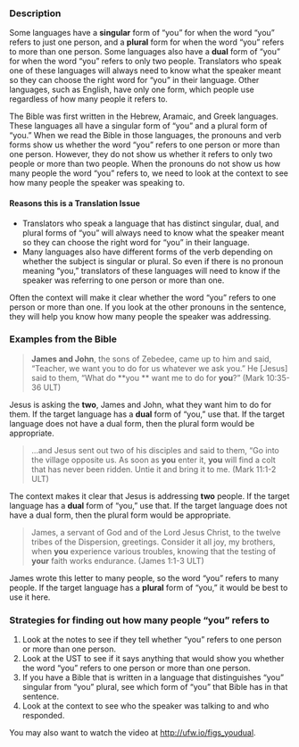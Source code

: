 

### Description

Some languages have a **singular** form of “you” for when the word “you” refers to just one person, and a **plural** form for when the word “you” refers to more than one person. Some languages also have a **dual** form of “you” for when the word “you” refers to only two people. Translators who speak one of these languages will always need to know what the speaker meant so they can choose the right word for “you” in their language. Other languages, such as English, have only one form, which people use regardless of how many people it refers to.

The Bible was first written in the Hebrew, Aramaic, and Greek languages. These languages all have a singular form of “you” and a plural form of “you.” When we read the Bible in those languages, the pronouns and verb forms show us whether the word “you” refers to one person or more than one person. However, they do not show us whether it refers to only two people or more than two people. When the pronouns do not show us how many people the word “you” refers to, we need to look at the context to see how many people the speaker was speaking to.

#### Reasons this is a Translation Issue

* Translators who speak a language that has distinct singular, dual, and plural forms of “you” will always need to know what the speaker meant so they can choose the right word for “you” in their language.
* Many languages also have different forms of the verb depending on whether the subject is singular or plural. So even if there is no pronoun meaning “you,” translators of these languages will need to know if the speaker was referring to one person or more than one.

Often the context will make it clear whether the word “you” refers to one person or more than one. If you look at the other pronouns in the sentence, they will help you know how many people the speaker was addressing.

### Examples from the Bible

> **James and John**, the sons of Zebedee, came up to him and said, “Teacher, we want you to do for us whatever we ask you.” He [Jesus] said to them, “What do **you ** want me to do for **you**?” (Mark 10:35-36 ULT)

Jesus is asking the **two**, James and John, what they want him to do for them. If the target language has a **dual** form of “you,” use that. If the target language does not have a dual form, then the plural form would be appropriate.

> …and Jesus sent out two of his disciples and said to them, “Go into the village opposite us. As soon as  **you** enter it,  **you** will find a colt that has never been ridden. Untie it and bring it to me. (Mark 11:1-2 ULT)

The context makes it clear that Jesus is addressing **two** people. If the target language has a **dual** form of “you,” use that. If the target language does not have a dual form, then the plural form would be appropriate.

> James, a servant of God and of the Lord Jesus Christ, to the twelve tribes of the Dispersion, greetings. Consider it all joy, my brothers, when **you** experience various troubles, knowing that the testing of **your** faith works endurance.  (James 1:1-3 ULT)

James wrote this letter to many people, so the word “you” refers to many people. If the target language has a **plural** form of “you,” it would be best to use it here.

### Strategies for finding out how many people “you” refers to

1. Look at the notes to see if they tell whether “you” refers to one person or more than one person.
1. Look at the UST to see if it says anything that would show you whether the word “you” refers to one person or more than one person.
1. If you have a Bible that is written in a language that distinguishes “you” singular from “you” plural, see which form of “you” that Bible has in that sentence.
1. Look at the context to see who the speaker was talking to and who responded.

You may also want to watch the video at http://ufw.io/figs_youdual.